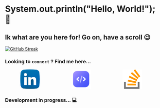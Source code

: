 # System.out.println("Hello, World!"); 👋
## Ik what are you here for! Go on, have a scroll :wink:

[![GitHub Streak](https://streak-stats.demolab.com?user=ud17&theme=dark&border_radius=5)](https://git.io/streak-stats)

<!--
**ud17/ud17** is a ✨ _special_ ✨ repository because its `README.md` (this file) appears on your GitHub profile.

Here are some ideas to get you started:

- 🔭 I’m currently working on ...
- 🌱 I’m currently learning ...
- 👯 I’m looking to collaborate on ...
- 🤔 I’m looking for help with ...
- 💬 Ask me about ...
- 📫 How to reach me: ...
- 😄 Pronouns: ...
- ⚡ Fun fact: ...
-->

### Looking to `connect` ? Find me here...
<a style="margin: 50px" href="https://www.linkedin.com/in/uditpandya/" target="_blank"><img src="./linkedin.png" alt="linkedin"/></a>
<a style="margin: 50px" href="https://leetcode.com/ud17/" target="_blank"><img src="./code.png" alt="leetcode"/></a>
<a style="margin: 50px" href="https://stackoverflow.com/users/11905562/udit-pandya" target="_blank"><img src="./stack-overflow.png" alt="stack-overflow"/></a>

### Development in progress... :computer:
